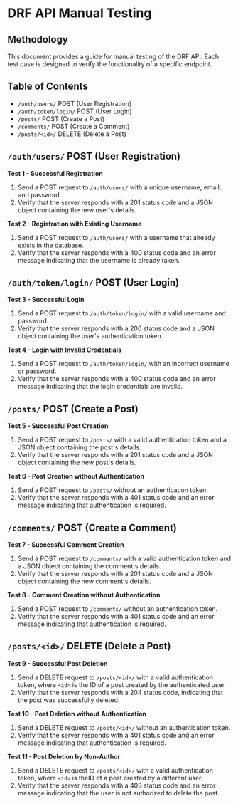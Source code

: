 # DRF API Manual Testing

## Methodology

This document provides a guide for manual testing of the DRF API. Each test case is designed to verify the functionality of a specific endpoint.

## Table of Contents

- `/auth/users/` POST (User Registration)
- `/auth/token/login/` POST (User Login)
- `/posts/` POST (Create a Post)
- `/comments/` POST (Create a Comment)
- `/posts/<id>/` DELETE (Delete a Post)

## `/auth/users/` POST (User Registration)

**Test 1 - Successful Registration**

1. Send a POST request to `/auth/users/` with a unique username, email, and password.
2. Verify that the server responds with a 201 status code and a JSON object containing the new user's details.

**Test 2 - Registration with Existing Username**

1. Send a POST request to `/auth/users/` with a username that already exists in the database.
2. Verify that the server responds with a 400 status code and an error message indicating that the username is already taken.

## `/auth/token/login/` POST (User Login)

**Test 3 - Successful Login**

1. Send a POST request to `/auth/token/login/` with a valid username and password.
2. Verify that the server responds with a 200 status code and a JSON object containing the user's authentication token.

**Test 4 - Login with Invalid Credentials**

1. Send a POST request to `/auth/token/login/` with an incorrect username or password.
2. Verify that the server responds with a 400 status code and an error message indicating that the login credentials are invalid.

## `/posts/` POST (Create a Post)

**Test 5 - Successful Post Creation**

1. Send a POST request to `/posts/` with a valid authentication token and a JSON object containing the post's details.
2. Verify that the server responds with a 201 status code and a JSON object containing the new post's details.

**Test 6 - Post Creation without Authentication**

1. Send a POST request to `/posts/` without an authentication token.
2. Verify that the server responds with a 401 status code and an error message indicating that authentication is required.

## `/comments/` POST (Create a Comment)

**Test 7 - Successful Comment Creation**

1. Send a POST request to `/comments/` with a valid authentication token and a JSON object containing the comment's details.
2. Verify that the server responds with a 201 status code and a JSON object containing the new comment's details.

**Test 8 - Comment Creation without Authentication**

1. Send a POST request to `/comments/` without an authentication token.
2. Verify that the server responds with a 401 status code and an error message indicating that authentication is required.

## `/posts/<id>/` DELETE (Delete a Post)

**Test 9 - Successful Post Deletion**

1. Send a DELETE request to `/posts/<id>/` with a valid authentication token, where `<id>` is the ID of a post created by the authenticated user.
2. Verify that the server responds with a 204 status code, indicating that the post was successfully deleted.

**Test 10 - Post Deletion without Authentication**

1. Send a DELETE request to `/posts/<id>/` without an authentication token.
2. Verify that the server responds with a 401 status code and an error message indicating that authentication is required.

**Test 11 - Post Deletion by Non-Author**

1. Send a DELETE request to `/posts/<id>/` with a valid authentication token, where `<id>` is theID of a post created by a different user.
2. Verify that the server responds with a 403 status code and an error message indicating that the user is not authorized to delete the post.
